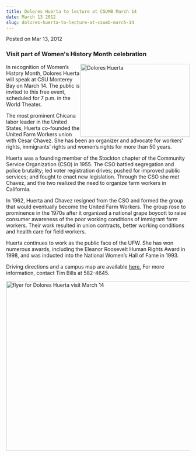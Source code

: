 ```yaml
---
title: Dolores Huerta to lecture at CSUMB March 14
date: March 13 2012
slug: dolores-huerta-to-lecture-at-csumb-march-14
---
```


 



<span class="date">Posted on Mar 13, 2012    </span>
<h3>Visit part of Women&apos;s History Month celebration</h3>
<p><img alt="Dolores Huerta" src="https://news.csumb.edu/sites/default/files/65/attachments/news/images/dolores_huerta.jpg" style="float:right; width:300px; height:200px">In recognition of
Women&#x2019;s History Month, Dolores Huerta will speak at CSU Monterey
Bay on March 14. The public is invited to this free event,
scheduled for 7 p.m. in the World Theater.</img></p>
<p>The most prominent Chicana labor leader in the United States,
Huerta co-founded the United Farm Workers union with Cesar Chavez.
She has been an organizer and advocate for workers&#x2019; rights,
immigrants&#x2019; rights and women&#x2019;s rights for more than 50 years.</p>
<p>Huerta was a founding member of the Stockton chapter of the
Community Service Organization (CSO) in 1955. The CSO battled
segregation and police brutality; led voter registration drives;
pushed for improved public services; and fought to enact new
legislation. Through the CSO she met Chavez, and the two realized
the need to organize farm workers in California.</p>
<p>In 1962, Huerta and Chavez resigned from the CSO and formed the
group that would eventually become the United Farm Workers. The
group rose to prominence in the 1970s after it organized a national
grape boycott to raise consumer awareness of the poor working
conditions of immigrant farm workers. Their work resulted in union
contracts, better working conditions and health care for field
workers.</p>
<p>Huerta continues to work as the public face of the UFW. She has
won numerous awards, including the Eleanor Roosevelt Human Rights
Award in 1998, and was inducted into the National Women&#x2019;s Hall of
Fame in 1993.</p>
<p>Driving directions and a campus map are available <a href="https://csumb.edu/map" rel="nofollow">here.</a> For more
information, contact Tim Bills at 582-4645.</p>
<p><img alt="flyer for Dolores Huerta visit March 14" src="https://news.csumb.edu/sites/default/files/65/attachments/news/images/huerta_lettersize.jpg" style="float:left; width:600px; height:464px"/></p>





```

